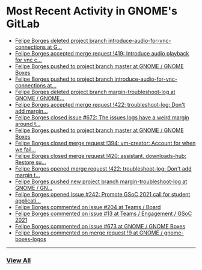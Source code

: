 # Most Recent Activity in GNOME's GitLab

<!-- BLOG-POST-LIST:START -->
- [Felipe Borges deleted project branch introduce-audio-for-vnc-connections at G...](https://gitlab.gnome.org/GNOME/gnome-boxes/-/commits/introduce-audio-for-vnc-connections)
- [Felipe Borges accepted merge request !419: Introduce audio playback for vnc c...](https://gitlab.gnome.org/GNOME/gnome-boxes/-/merge_requests/419)
- [Felipe Borges pushed to project branch master at GNOME / GNOME Boxes](https://gitlab.gnome.org/GNOME/gnome-boxes/-/compare/630b1e49cfe4717e84aba3c26a64c38a3ed4aa44...91de3b1777a5226135bae4f6d060e5e6279a478d)
- [Felipe Borges pushed to project branch introduce-audio-for-vnc-connections at...](https://gitlab.gnome.org/GNOME/gnome-boxes/-/compare/87452e8acf6fd15e1efdd295b131ae585aa5db8d...91de3b1777a5226135bae4f6d060e5e6279a478d)
- [Felipe Borges deleted project branch margin-troubleshoot-log at GNOME / GNOME...](https://gitlab.gnome.org/GNOME/gnome-boxes/-/commits/margin-troubleshoot-log)
- [Felipe Borges accepted merge request !422: troubleshoot-log: Don&#39;t add margin...](https://gitlab.gnome.org/GNOME/gnome-boxes/-/merge_requests/422)
- [Felipe Borges closed issue #672: The issues logs have a weird margin around t...](https://gitlab.gnome.org/GNOME/gnome-boxes/-/issues/672)
- [Felipe Borges pushed to project branch master at GNOME / GNOME Boxes](https://gitlab.gnome.org/GNOME/gnome-boxes/-/commit/630b1e49cfe4717e84aba3c26a64c38a3ed4aa44)
- [Felipe Borges closed merge request !394: vm-creator: Account for when we fail...](https://gitlab.gnome.org/GNOME/gnome-boxes/-/merge_requests/394)
- [Felipe Borges closed merge request !420: assistant, downloads-hub: Restore su...](https://gitlab.gnome.org/GNOME/gnome-boxes/-/merge_requests/420)
- [Felipe Borges opened merge request !422: troubleshoot-log: Don&#39;t add margin t...](https://gitlab.gnome.org/GNOME/gnome-boxes/-/merge_requests/422)
- [Felipe Borges pushed new project branch margin-troubleshoot-log at GNOME / GN...](https://gitlab.gnome.org/GNOME/gnome-boxes/-/commits/margin-troubleshoot-log)
- [Felipe Borges opened issue #242: Promote GSoC 2021 call for student applicati...](https://gitlab.gnome.org/Teams/Engagement/Social-Media-and-News/-/issues/242)
- [Felipe Borges commented on issue #204 at Teams / Board](https://gitlab.gnome.org/Teams/Board/-/issues/204#note_1069248)
- [Felipe Borges commented on issue #13 at Teams / Engagement / GSoC 2021](https://gitlab.gnome.org/Teams/Engagement/gsoc-2021/-/issues/13#note_1069229)
- [Felipe Borges commented on issue #673 at GNOME / GNOME Boxes](https://gitlab.gnome.org/GNOME/gnome-boxes/-/issues/673#note_1068699)
- [Felipe Borges commented on merge request !9 at GNOME / gnome-boxes-logos](https://gitlab.gnome.org/GNOME/gnome-boxes-logos/-/merge_requests/9#note_1065751)
<!-- BLOG-POST-LIST:END -->

___

### [View All](https://gitlab.gnome.org/users/felipeborges/activity)

